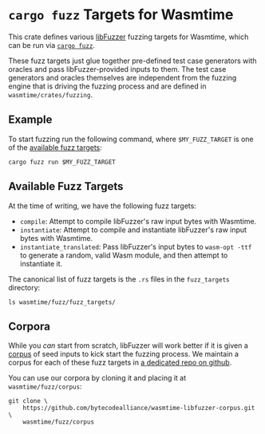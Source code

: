 # `cargo fuzz` Targets for Wasmtime

This crate defines various [libFuzzer](https://www.llvm.org/docs/LibFuzzer.html)
fuzzing targets for Wasmtime, which can be run via [`cargo
fuzz`](https://rust-fuzz.github.io/book/cargo-fuzz.html).

These fuzz targets just glue together pre-defined test case generators with
oracles and pass libFuzzer-provided inputs to them. The test case generators and
oracles themselves are independent from the fuzzing engine that is driving the
fuzzing process and are defined in `wasmtime/crates/fuzzing`.

## Example

To start fuzzing run the following command, where `$MY_FUZZ_TARGET` is one of
the [available fuzz targets](#available-fuzz-targets):

```shell
cargo fuzz run $MY_FUZZ_TARGET
```

## Available Fuzz Targets

At the time of writing, we have the following fuzz targets:

* `compile`: Attempt to compile libFuzzer's raw input bytes with Wasmtime.
* `instantiate`: Attempt to compile and instantiate libFuzzer's raw input bytes
  with Wasmtime.
* `instantiate_translated`: Pass libFuzzer's input bytes to `wasm-opt -ttf` to
  generate a random, valid Wasm module, and then attempt to instantiate it.

The canonical list of fuzz targets is the `.rs` files in the `fuzz_targets`
directory:

```shell
ls wasmtime/fuzz/fuzz_targets/
```

## Corpora

While you *can* start from scratch, libFuzzer will work better if it is given a
[corpus](https://www.llvm.org/docs/LibFuzzer.html#corpus) of seed inputs to kick
start the fuzzing process. We maintain a corpus for each of these fuzz targets
in [a dedicated repo on
github](https://github.com/bytecodealliance/wasmtime-libfuzzer-corpus).

You can use our corpora by cloning it and placing it at `wasmtime/fuzz/corpus`:

```shell
git clone \
    https://github.com/bytecodealliance/wasmtime-libfuzzer-corpus.git \
    wasmtime/fuzz/corpus
```
